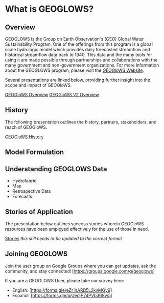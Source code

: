 # What is GEOGLOWS? 

## Overview
GEOGLOWS is the Group on Earth Observation's (GEO) Global Water Sustainability Program. 
One of the offerings from this program is a global scale hydrologic model which provides daily forecasted streamflow and historical streamflow data back to 1940. This data and the many tools for using it are made possible through partnerships and collaborations with the many government and non-government organizations. 
For more information about the GEOGLOWS program, please visit the [GEOGloWS Website](https://geoglows.org).

Several presentations are linked below, providing further insight into the scope and impact of GEOGloWS.

[GEOGloWS Overview](https://byu.sharepoint.com/:p:/r/sites/BYUHydroinformaticsLaboratory/Shared%20Documents/geoglows-training/GEOGLOWS%20Master%20Training%20Materials/What%20is%20GEOGLOWS/GEOGloWS%20-%20Overview.pptx?d=w6517aeacb1614c6682a8be73314e7028&csf=1&web=1&e=hbSCPe)
[GEOGloWS V2 Overview](https://byu.sharepoint.com/:p:/r/sites/BYUHydroinformaticsLaboratory/Shared%20Documents/geoglows-training/GEOGLOWS%20Master%20Training%20Materials/What%20is%20GEOGLOWS/GEOGLOWS%20V2%20Overview%202024%20Updated.pptx?d=wc965db49aec247ac9ac4070e689c1078&csf=1&web=1&e=S3eqbe)

## History
The following presentation outlines the history, partners, stakeholders, and reach of GEOGloWS.

[GEOGloWS History](https://byu.sharepoint.com/:p:/r/sites/BYUHydroinformaticsLaboratory/Shared%20Documents/geoglows-training/GEOGLOWS%20Master%20Training%20Materials/What%20is%20GEOGLOWS/GEOGLOWS%20History%20Updated.pptx?d=wca370acd764f41b58c139a29a10f5044&csf=1&web=1&e=RKovEW)

## Model Formulation

## Understanding GEOGLOWS Data
* Hydrofabric
* Map
* Retrospective Data
* Forecasts

## Stories of Application

The presentation below outlines success stories wherein GEOGloWS resources
have been employed effectively for the use of those in need. 

[Stories](https://byu.sharepoint.com/:p:/r/sites/BYUHydroinformaticsLaboratory/Shared%20Documents/geoglows-training/GEOGLOWS%20Master%20Training%20Materials/What%20is%20GEOGLOWS/GEOGloWS%20-%20Stories.pptx?d=web302a8f8f774b8caa227fe40c05d4c0&csf=1&web=1&e=kpz1f7) *this still needs to be updated to the correct format*


## Joining GEOGLOWS
Join the user group on Google Groups where you can get updates, ask the community, and stay connected!  [https://groups.google.com/g/geoglows]

If you are a GEOGLOWS User, please take our survey here:

 * English: [https://forms.gle/eZr1nARB5L2kvMGy9]
 * Español: [https://forms.gle/gjUedjP74PVb368w5]
